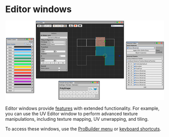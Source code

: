 # Editor windows

![Editor windows](images/pb_editors.png)

Editor windows provide [features](tool-panels.md) with extended functionality. For example, you can use the UV Editor window to perform advanced texture manipulations, including texture mapping, UV unwrapping, and tiling.

To access these windows, use the [ProBuilder menu](menu.md) or [keyboard shortcuts](hotkeys.md).